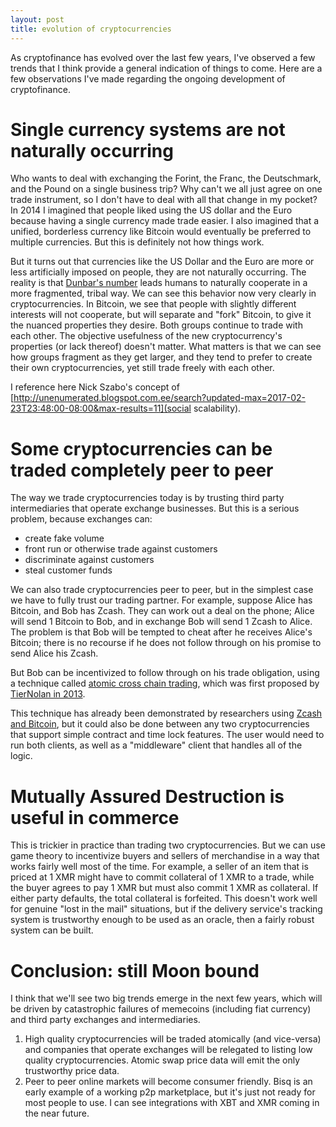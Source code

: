 ```yaml
---
layout: post
title: evolution of cryptocurrencies
---
```




As cryptofinance has evolved over the last few years, I've observed a few trends that I think provide a general indication of things to come. Here are a few observations I've made regarding the ongoing development of cryptofinance.


# Single currency systems are not naturally occurring
Who wants to deal with exchanging the Forint, the Franc, the Deutschmark, and the Pound on a single business trip? Why can't we all just agree on one trade instrument, so I don't have to deal with all that change in my pocket? In 2014 I imagined that people liked using the US dollar and the Euro because having a single currency made trade easier. I also imagined that a unified, borderless currency like Bitcoin would eventually be preferred to multiple currencies. But this is definitely not how things work.

But it turns out that currencies like the US Dollar and the Euro are more or less artificially imposed on people, they are not naturally occurring. The reality is that [Dunbar's number](https://en.wikipedia.org/wiki/Dunbar%27s_number) leads humans to naturally cooperate in a more fragmented, tribal way. We can see this behavior now very clearly in cryptocurrencies. In Bitcoin, we see that people with slightly different interests will not cooperate, but will separate and "fork" Bitcoin, to give it the nuanced properties they desire. Both groups continue to trade with each other. The objective usefulness of the new cryptocurrency's properties (or lack thereof) doesn't matter. What matters is that we can see how groups fragment as they get larger, and they tend to prefer to create their own cryptocurrencies, yet still trade freely with each other.

I reference here Nick Szabo's concept of [http://unenumerated.blogspot.com.ee/search?updated-max=2017-02-23T23:48:00-08:00&max-results=11](social scalability).


# Some cryptocurrencies can be traded completely peer to peer
The way we trade cryptocurrencies today is by trusting third party intermediaries that operate exchange businesses. But this is a serious problem, because exchanges can:
* create fake volume
* front run or otherwise trade against customers
* discriminate against customers
* steal customer funds

We can also trade cryptocurrencies peer to peer, but in the simplest case we have to fully trust our trading partner. For example, suppose Alice has Bitcoin, and Bob has Zcash. They can work out a deal on the phone; Alice will send 1 Bitcoin to Bob, and in exchange Bob will send 1 Zcash to Alice. The problem is that Bob will be tempted to cheat after he receives Alice's Bitcoin; there is no recourse if he does not follow through on his promise to send Alice his Zcash.

But Bob can be incentivized to follow through on his trade obligation, using a technique called [atomic cross chain trading](https://en.bitcoin.it/wiki/Atomic_cross-chain_trading), which was first proposed by [TierNolan in 2013](https://bitcointalk.org/index.php?topic=193281.msg2224949#msg2224949).

This technique has already been demonstrated by researchers using [Zcash and Bitcoin](https://github.com/zcash-hackworks/zbxcat), but it could also be done between any two cryptocurrencies that support simple contract and time lock features. The user would need to run both clients, as well as a "middleware" client that handles all of the logic.


# Mutually Assured Destruction is useful in commerce
This is trickier in practice than trading two cryptocurrencies. But we can use game theory to incentivize buyers and sellers of merchandise in a way that works fairly well most of the time. For example, a seller of an item that is priced at 1 XMR might have to commit collateral of 1 XMR to a trade, while the buyer agrees to pay 1 XMR but must also commit 1 XMR as collateral. If either party defaults, the total collateral is forfeited. This doesn't work well for genuine "lost in the mail" situations, but if the delivery service's tracking system is trustworthy enough to be used as an oracle, then a fairly robust system can be built.


# Conclusion: still Moon bound
I think that we'll see two big trends emerge in the next few years, which will be driven by catastrophic failures of memecoins (including fiat currency) and third party exchanges and intermediaries.

1. High quality cryptocurrencies will be traded atomically (and vice-versa) and companies that operate exchanges will be relegated to listing low quality cryptocurrencies. Atomic swap price data will emit the only trustworthy price data.
2. Peer to peer online markets will become consumer friendly. Bisq is an early example of a working p2p marketplace, but it's just not ready for most people to use. I can see integrations with XBT and XMR coming in the near future.
